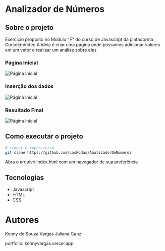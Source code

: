 # Analizador de Números

## Sobre o projeto

Exercício proposto no Modúlo "F" do curso de Javascript da platadorma CursoEmVideo
A ideia é criar uma página onde possamos adicionar valores em um vetor e realizar
um análise sobre eles

### Página Inicial
![Página Inicial](https://github.com/LosFodas/AnalizadorDeNumeros/img/prints/analizador-num-print-1)

### Inserção dos dados
![Página Inicial](https://github.com/LosFodas/AnalizadorDeNumeros/img/prints/analizador-num-print-2)

### Resultado Final
![Página Inicial](https://github.com/LosFodas/AnalizadorDeNumeros/img/prints/analizador-num-print-3)

## Como executar o projeto

```bash
# clonar o repositorio
git clone https://github.com/LosFodas/AnalizadorDeNumeros
```

Abra o arquivo index.html com um navegador de sua preferência

## Tecnologias
- Javascript
- HTML
- CSS

# Autores
Kenny de Souza Vargas
Juliana Ganz

portfolio: kennyvargas.vercel.app
